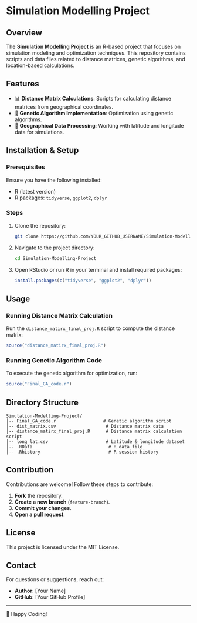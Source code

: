 # Simulation Modelling Project

## Overview
The **Simulation Modelling Project** is an R-based project that focuses on simulation modeling and optimization techniques. This repository contains scripts and data files related to distance matrices, genetic algorithms, and location-based calculations.

## Features
- 📊 **Distance Matrix Calculations**: Scripts for calculating distance matrices from geographical coordinates.
- 🧬 **Genetic Algorithm Implementation**: Optimization using genetic algorithms.
- 📍 **Geographical Data Processing**: Working with latitude and longitude data for simulations.

## Installation & Setup
### Prerequisites
Ensure you have the following installed:
- R (latest version)
- R packages: `tidyverse`, `ggplot2`, `dplyr`

### Steps
1. Clone the repository:
   ```sh
   git clone https://github.com/YOUR_GITHUB_USERNAME/Simulation-Modelling-Project.git
   ```
2. Navigate to the project directory:
   ```sh
   cd Simulation-Modelling-Project
   ```
3. Open RStudio or run R in your terminal and install required packages:
   ```r
   install.packages(c("tidyverse", "ggplot2", "dplyr"))
   ```

## Usage
### Running Distance Matrix Calculation
Run the `distance_matirx_final_proj.R` script to compute the distance matrix:
```r
source("distance_matirx_final_proj.R")
```

### Running Genetic Algorithm Code
To execute the genetic algorithm for optimization, run:
```r
source("Final_GA_code.r")
```

## Directory Structure
```
Simulation-Modelling-Project/
│-- Final_GA_code.r                  # Genetic algorithm script
│-- dist_matrix.csv                   # Distance matrix data
│-- distance_matirx_final_proj.R      # Distance matrix calculation script
│-- long_lat.csv                      # Latitude & longitude dataset
│-- .RData                             # R data file
│-- .Rhistory                          # R session history
```

## Contribution
Contributions are welcome! Follow these steps to contribute:
1. **Fork** the repository.
2. **Create a new branch** (`feature-branch`).
3. **Commit your changes**.
4. **Open a pull request**.

## License
This project is licensed under the MIT License.

## Contact
For questions or suggestions, reach out:
- **Author**: [Your Name]
- **GitHub**: [Your GitHub Profile]

---
🚀 Happy Coding!
